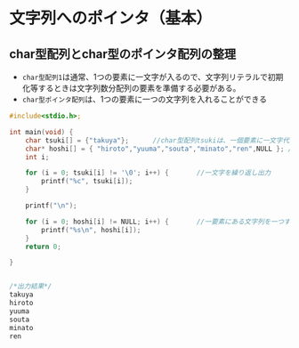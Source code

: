 # 文字列へのポインタ（基本）
## char型配列とchar型のポインタ配列の整理
- `char型配列1`は通常、1つの要素に一文字が入るので、文字列リテラルで初期化等するときは文字列数分配列の要素を準備する必要がある。
- `char型ポインタ配列`は、1つの要素に一つの文字列を入れることができる

```c
#include<stdio.h>;

int main(void) {
    char tsuki[] = {"takuya"};      //char型配列tsukiは、一個要素に一文字代入され、配列全体でひとつの文字列となる
	char* hoshi[] = { "hiroto","yuuma","souta","minato","ren",NULL }; //char型ポインタ配列hoshiは、一個要素に一個の文字列が代入され、配列全体で複数の文字列を扱うことができる
	int i;

	for (i = 0; tsuki[i] != '\0'; i++) {       //一文字を繰り返し出力
		printf("%c", tsuki[i]);
	}

    printf("\n");

	for (i = 0; hoshi[i] != NULL; i++) {       //一要素にある文字列を一つずつ出力
		printf("%s\n", hoshi[i]);
	}
	return 0;

}


/*出力結果*/
takuya
hiroto
yuuma
souta
minato
ren
```